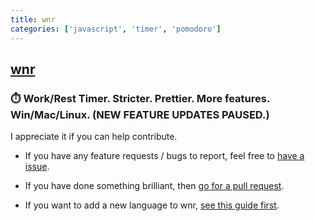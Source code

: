 ```yaml
---
title: wnr
categories: ['javascript', 'timer', 'pomodoro']
---
```

## [wnr](https://github.com/RoderickQiu/wnr)

### ⏱️ Work/Rest Timer. Stricter. Prettier. More features. Win/Mac/Linux. (NEW FEATURE UPDATES PAUSED.)


I appreciate it if you can help contribute.

- If you have any feature requests / bugs to report, feel free
  to [have a issue](https://github.com/RoderickQiu/wnr/issues/new).

- If you have done something brilliant, then [go for a pull request](https://github.com/RoderickQiu/wnr/pulls).

- If you want to add a new language to
  wnr, [see this guide first](https://github.com/RoderickQiu/wnr/blob/master/locales/README.md).
